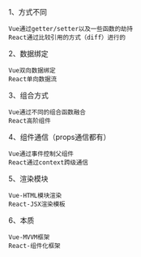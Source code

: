 1、方式不同
```
Vue通过getter/setter以及一些函数的劫持
React通过比较引用的方式（diff）进行的
```
2、数据绑定
```
Vue双向数据绑定
React单向数据流
```
3、组合方式
```
Vue通过不同的组合函数融合
React高阶组件
```
4、组件通信（props通信都有）
```
Vue通过事件控制父组件
React通过context跨级通信
```
5、渲染模块
```
Vue-HTML模块渲染
React-JSX渲染模板
```
6、本质
```
Vue-MVVM框架
React-组件化框架
```